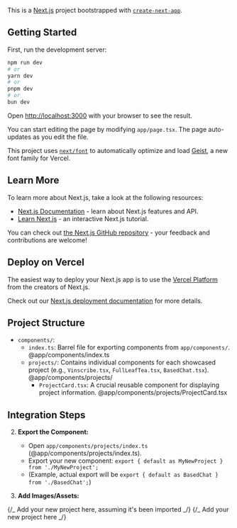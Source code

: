 This is a [Next.js](https://nextjs.org) project bootstrapped with [`create-next-app`](https://nextjs.org/docs/app/api-reference/cli/create-next-app).

## Getting Started

First, run the development server:

```bash
npm run dev
# or
yarn dev
# or
pnpm dev
# or
bun dev
```

Open [http://localhost:3000](http://localhost:3000) with your browser to see the result.

You can start editing the page by modifying `app/page.tsx`. The page auto-updates as you edit the file.

This project uses [`next/font`](https://nextjs.org/docs/app/building-your-application/optimizing/fonts) to automatically optimize and load [Geist](https://vercel.com/font), a new font family for Vercel.

## Learn More

To learn more about Next.js, take a look at the following resources:

- [Next.js Documentation](https://nextjs.org/docs) - learn about Next.js features and API.
- [Learn Next.js](https://nextjs.org/learn) - an interactive Next.js tutorial.

You can check out [the Next.js GitHub repository](https://github.com/vercel/next.js) - your feedback and contributions are welcome!

## Deploy on Vercel

The easiest way to deploy your Next.js app is to use the [Vercel Platform](https://vercel.com/new?utm_medium=default-template&filter=next.js&utm_source=create-next-app&utm_campaign=create-next-app-readme) from the creators of Next.js.

Check out our [Next.js deployment documentation](https://nextjs.org/docs/app/building-your-application/deploying) for more details.

## Project Structure

- `components/`:
  - `index.ts`: Barrel file for exporting components from `app/components/`. @app/components/index.ts
  - `projects/`: Contains individual components for each showcased project (e.g., `Vinscribe.tsx`, `FullLeafTea.tsx`, `BasedChat.tsx`). @app/components/projects/
    - `ProjectCard.tsx`: A crucial reusable component for displaying project information. @app/components/projects/ProjectCard.tsx

## Integration Steps

2.  **Export the Component:**

    - Open `app/components/projects/index.ts` (@app/components/projects/index.ts).
    - Export your new component: `export { default as MyNewProject } from './MyNewProject';`
    - (Example, actual export will be `export { default as BasedChat } from './BasedChat';`)

3.  **Add Images/Assets:**
<Quailmail />
<ShopDowntown />
<CarlyPhotography />
<BasedChat /> {/_ Add your new project here, assuming it's been imported _/}
<MyNewProject /> {/_ Add your new project here _/}
</div>
